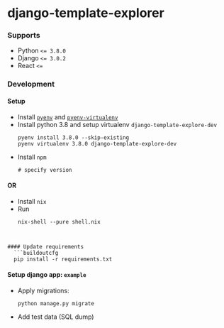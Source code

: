 # django-template-explorer

### Supports

*  Python `<= 3.8.0`
*  Django `<= 3.0.2`
*  React `<= `

### Development

#### Setup

* Install [`pyenv`](https://github.com/pyenv/pyenv) and [`pyenv-virtualenv`](https://github.com/pyenv/pyenv-virtualenv)
* Install python 3.8 and setup virtualenv `django-template-explore-dev`
  ```buildoutcfg
  pyenv install 3.8.0 --skip-existing
  pyenv virtualenv 3.8.0 django-template-explore-dev
  ```
* Install `npm`
  ```buildoutcfg
  # specify version
  ```

####  OR

* Install `nix`
* Run
  ```buildoutcfg
  nix-shell --pure shell.nix
```


#### Update requirements
  ```buildoutcfg
  pip install -r requirements.txt
  ```

#### Setup django app: `example`

* Apply migrations:
  ``` buildoutcfg
  python manage.py migrate
  ```
* Add test data (SQL dump)
  ```buildoutcfg
  
  ``` 
  
  
